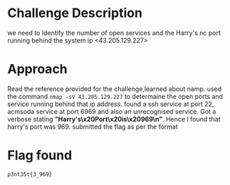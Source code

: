 # Challenge Description
we need to Identify the number of open services and the Harry's nc port running behind the system ip <43.205.129.227>
# Approach
Read the reference provided for the challenge,learned about namp. used the command `nmap -sV 43.205.129.227` to determaine the open ports and service running behind that
ip address. found a ssh service at port 22, acmsoda service at port 6969 and also an unrecognised service. Got a verbose stating **"Harry's\x20Port\x20is\x20969\n"**. Hence
I found that harry's port was 969. submitted the flag as per the format
# Flag found
`p3nt35t{3_969}`

